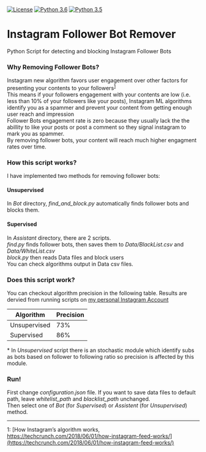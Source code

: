 [![License](https://img.shields.io/badge/License-BSD%203--Clause-orange.svg)](https://opensource.org/licenses/BSD-3-Clause)
[![Python 3.6](https://img.shields.io/badge/python-3.6-blue.svg)](https://www.python.org/downloads/release/python-360/)
[![Python 3.5](https://img.shields.io/badge/python-3.5-red.svg)](https://www.python.org/downloads/release/python-360/)


# Instagram Follower Bot Remover
Python Script for detecting and blocking Instagram Follower Bots



### Why Removing Follower Bots?

Instagram new algorithm favors user engagement over other factors for presenting your contents to your followers<sup>[1](#insta-new-alg)</sup><br/>This means if your followers engagement with your contents are low (i.e. less than 10% of your followers like your posts), Instagram ML algorithms identify you as a spammer and prevent your content from getting enough user reach and impression<br/>
Follower Bots engagement rate is zero because they usually lack the the abillity to like your posts or post a comment so they signal instagram to mark you as spammer.<br/>
By removing follower bots, your content will reach much higher engagment rates over time.<br/>

### How this script works?

I have implemented two methods for removing follower bots:
#### Unsupervised
In *Bot* directory, *find_and_block.py* automatically finds follower bots and blocks them.

#### Supervised
In *Assistant* directory, there are 2 scripts.<br/>
*find.py* finds follower bots, then saves them to *Data/BlackList.csv* and *Data/WhiteList.csv*
<br/>*block.py* then reads Data files and block users<br/>You can check algorithms output in Data csv files.<br/>

### Does this script work?

You can checkout algorithm precision in the following table. Results are dervied from running scripts on [my personal Instagram Account](https://instagram.com/soheyl_daliraan)

Algorithm | Precision
------------ | -------------
Unsupervised | 73%
Supervised | 86%

\* In *Unsupervised* script there is an stochastic module which identify subs as bots based on follower to following ratio so precision is affected by this module.


### Run!

First change *configuration.json* file. If you want to save data files to default path, leave *whitelist_path* and *blacklist_path* unchanged.<br/>
Then select one of *Bot* (for *Supervised*) or *Assistent* (for *Unsupervised*) method.
***

<a name="insta-new-alg">1</a>: [How Instagram’s algorithm works, https://techcrunch.com/2018/06/01/how-instagram-feed-works/](https://techcrunch.com/2018/06/01/how-instagram-feed-works/)